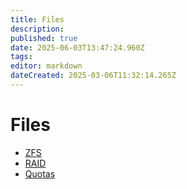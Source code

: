 ```yaml
---
title: Files
description: 
published: true
date: 2025-06-03T13:47:24.960Z
tags: 
editor: markdown
dateCreated: 2025-03-06T11:32:14.265Z
---
```


# Files

- [ZFS](/files/zfs)
- [RAID](/files/raid)
- [Quotas](/files/quota)